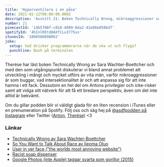 ```yaml
---
title: 'Hyperventilera i en påse'
date: 2021-02-12T06:00:00.000Z
description: 'Avsnitt 21: Boken Technically Wrong, mikroaggressioner som buggar, privilegier, intersektionalitet och mycket annat.'
number: 21
pinecastId: '14b5708f-c018-4809-8da2-41e88e0586d7'
spotifyId: '4hInlREtd8AXfCLu3775xx'
itunesId: '1000508698062'
joke:
  setup: Vad dricker programmerarna när de ska ut och flyga?
  punchline: Bash på terminalen
---
```


Therése har läst boken Technically Wrong av Sara Wachter-Boettcher och med den som utgångspunkt diskuterar vi bland annat problemet att utveckling i mångt och mycket utförs av vita män, varför mikroaggressioner är som buggar, vad intersektionalitet är och att anpassa sig för att inte hamna i ett fack. Dessutom en hel del om Antons privilegier och icke-risker samt att vidga sitt nätverk för att få ett bredare perspektiv, även om det inte alltid är bekvämt.

Om du gillar podden blir vi väldigt glada för en liten recension i iTunes eller en prenumeration på Spotify. Följ oss och säg hej på [@asdfpodden på Instagram](https://www.instagram.com/asdfpodden/) eller Twitter ([Anton](https://twitter.com/Awnton), [Therése](https://twitter.com/tkomstadius)) &lt;3

### Länkar

- [Technically Wrong av Sara Wachter-Boettcher](https://www.adlibris.com/se/bok/technically-wrong-9780393356045)
- [So You Want to Talk About Race av Ijeoma Oluo](https://www.adlibris.com/se/bok/so-you-want-to-talk-about-race-9781541647435)
- [User in yer face ("the worlds most annoying website")](https://userinyerface.com/)
- [Racist soap dispenser](https://www.youtube.com/watch?v=YJjv_OeiHmo)
- [Google Photos (inte Apple) taggar svarta som gorillor (2015)](https://www.wired.com/story/when-it-comes-to-gorillas-google-photos-remains-blind/)
